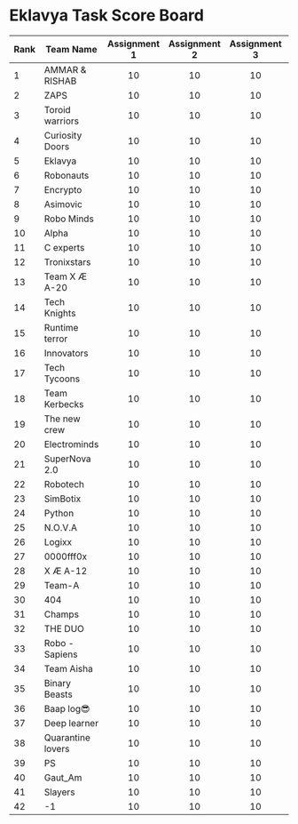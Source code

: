 # Eklavya Task Score Board

| Rank | Team Name         | Assignment 1 | Assignment 2 | Assignment 3 | Assignment 4 | Score |
|------|-------------------|:------------:|:------------:|:------------:|:------------:|:-----:|
| 1    | AMMAR & RISHAB    | 10           | 10           | 10           | 10           | 10    |
| 2    | ZAPS              | 10           | 10           | 10           | 10           | 10    |
| 3    | Toroid warriors   | 10           | 10           | 10           | 10           | 10    |
| 4    | Curiosity Doors   | 10           | 10           | 10           | 10           | 10    |
| 5    | Eklavya           | 10           | 10           | 10           | 10           | 10    |
| 6    | Robonauts         | 10           | 10           | 10           | 10           | 10    |
| 7    | Encrypto          | 10           | 10           | 10           | 10           | 10    |
| 8    | Asimovic          | 10           | 10           | 10           | 10           | 10    |
| 9    | Robo Minds        | 10           | 10           | 10           | 10           | 10    |
| 10   | Alpha             | 10           | 10           | 10           | 10           | 10    |
| 11   | C experts         | 10           | 10           | 10           | 10           | 10    |
| 12   | Tronixstars       | 10           | 10           | 10           | 10           | 10    |
| 13   | Team X Æ A\-20    | 10           | 10           | 10           | 10           | 10    |
| 14   | Tech Knights      | 10           | 10           | 10           | 10           | 10    |
| 15   | Runtime terror    | 10           | 10           | 10           | 10           | 10    |
| 16   | Innovators        | 10           | 10           | 10           | 10           | 10    |
| 17   | Tech Tycoons      | 10           | 10           | 10           | 10           | 10    |
| 18   | Team Kerbecks     | 10           | 10           | 10           | 10           | 10    |
| 19   | The new crew      | 10           | 10           | 10           | 10           | 10    |
| 20   | Electrominds      | 10           | 10           | 10           | 10           | 10    |
| 21   | SuperNova 2\.0    | 10           | 10           | 10           | 10           | 10    |
| 22   | Robotech          | 10           | 10           | 10           | 10           | 10    |
| 23   | SimBotix          | 10           | 10           | 10           | 10           | 10    |
| 24   | Python            | 10           | 10           | 10           | 10           | 10    |
| 25   | N\.O\.V\.A        | 10           | 10           | 10           | 10           | 10    |
| 26   | Logixx            | 10           | 10           | 10           | 10           | 10    |
| 27   | 0000fff0x         | 10           | 10           | 10           | 10           | 10    |
| 28   | X Æ A\-12         | 10           | 10           | 10           | 10           | 10    |
| 29   | Team\-A           | 10           | 10           | 10           | 10           | 10    |
| 30   | 404               | 10           | 10           | 10           | 10           | 10    |
| 31   | Champs            | 10           | 10           | 10           | 10           | 10    |
| 32   | THE DUO           | 10           | 10           | 10           | 10           | 10    |
| 33   | Robo \- Sapiens   | 10           | 10           | 10           | 10           | 10    |
| 34   | Team Aisha        | 10           | 10           | 10           | 10           | 10    |
| 35   | Binary Beasts     | 10           | 10           | 10           | 10           | 10    |
| 36   | Baap log😎        | 10           | 10           | 10           | 10           | 10    |
| 37   | Deep learner      | 10           | 10           | 10           | 10           | 10    |
| 38   | Quarantine lovers | 10           | 10           | 10           | 10           | 10    |
| 39   | PS                | 10           | 10           | 10           | 10           | 10    |
| 40   | Gaut\_Am          | 10           | 10           | 10           | 10           | 10    |
| 41   | Slayers           | 10           | 10           | 10           | 10           | 10    |
| 42   | \-1               | 10           | 10           | 10           | 10           | 10    |

